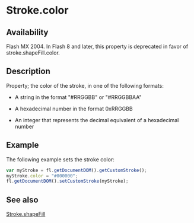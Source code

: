 # Stroke.color

## Availability

Flash MX 2004. In Flash 8 and later, this property is deprecated in favor of stroke.shapeFill.color.

## Description

Property; the color of the stroke, in one of the following formats:

- A string in the format "#RRGGBB" or "#RRGGBBAA"

- A hexadecimal number in the format 0xRRGGBB

- An integer that represents the decimal equivalent of a hexadecimal number

## Example

The following example sets the stroke color:

```javascript
var myStroke = fl.getDocumentDOM().getCustomStroke();
myStroke.color = "#000000";
fl.getDocumentDOM().setCustomStroke(myStroke);
```

## See also

[Stroke.shapeFill](../Stroke_object/Stroke17.md)

